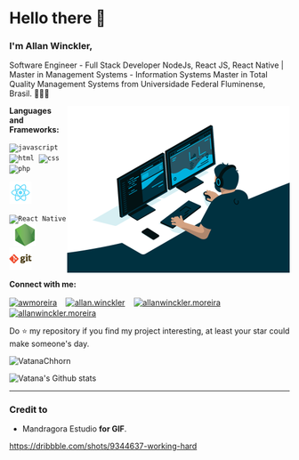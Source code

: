 # Hello there 👋 

### I'm Allan Winckler, 

Software Engineer - Full Stack Developer NodeJs, React JS, React Native | Master in Management Systems - Information Systems
Master in Total Quality Management Systems from Universidade Federal Fluminense, Brasil. 👨🏻‍💻 

<img align="right" alt="GIF" src="https://github.com/Arvindcs/Arvindcs/blob/main/Source/image.gif?raw=true" width="400" height="300" />
 
 **Languages and Frameworks:**
<p align="left">
  <code><img src="https://github.com/abranhe/programming-languages-logos/blob/master/src/javascript/javascript_48x48.png" alt="javascript" width="40" height="40"/></code>&nbsp;
  <code><img src="https://github.com/abranhe/programming-languages-logos/blob/master/src/html/html_48x48.png" alt="html" width="40" height="40" /></code>&nbsp;
  <code><img src="https://github.com/abranhe/programming-languages-logos/blob/master/src/css/css_48x48.png" alt="css" width="40" height="40" /></code>&nbsp;
  <code><img src="https://github.com/abranhe/programming-languages-logos/blob/master/src/php/php_48x48.png" alt="php" width="40" height="40" /></code>&nbsp;
  
  <code><img src="https://raw.githubusercontent.com/github/explore/80688e429a7d4ef2fca1e82350fe8e3517d3494d/topics/react/react.png" alt="react" width="40" height="40" /></code>&nbsp;
<!--   <code><img src="https://raw.githubusercontent.com/github/explore/80688e429a7d4ef2fca1e82350fe8e3517d3494d/topics/react-native/react-native.png" alt="react-native" width="40" height="40" /></code>&nbsp; -->
<code><img src="https://d33wubrfki0l68.cloudfront.net/554c3b0e09cf167f0281fda839a5433f2040b349/ecfc9/img/header_logo.svg" alt="React Native" class="themedImage_aIr_ themedImage--light_DGIu"></code>&nbsp;
  <code><img src="https://raw.githubusercontent.com/github/explore/80688e429a7d4ef2fca1e82350fe8e3517d3494d/topics/nodejs/nodejs.png" alt="nodejs" width="40" height="40" /></code>&nbsp;  
  <code><img src="https://raw.githubusercontent.com/github/explore/80688e429a7d4ef2fca1e82350fe8e3517d3494d/topics/git/git.png" alt="git" width="40" height="40" /></code>&nbsp;
   </p>

**Connect with me:**
<p align="left">
<a href="https://www.linkedin.com/in/awmoreira/" target="blank"><img align="center" src="https://cdn.jsdelivr.net/npm/simple-icons@3.0.1/icons/linkedin.svg" alt="awmoreira" height="40" width="40" /></a> &nbsp;&nbsp;
<a href="https://www.instagram.com/allan.winckler/" target="blank"><img align="center" src="https://cdn.jsdelivr.net/npm/simple-icons@3.0.1/icons/instagram.svg" alt="allan.winckler" height="40" width="40" /></a> &nbsp;&nbsp;
<a href="https://twitter.com/wincklerallan" target="blank"><img align="center" src="https://cdn.jsdelivr.net/npm/simple-icons@3.0.1/icons/twitter.svg" alt="allanwinckler.moreira" height="40" width="40" /></a> &nbsp;&nbsp;
<a href="https://www.facebook.com/allanwinckler.moreira" target="blank"><img align="center" src="https://cdn.jsdelivr.net/npm/simple-icons@3.0.1/icons/facebook.svg" alt="allanwinckler.moreira" height="40" width="40" /></a> &nbsp;&nbsp;
</p>


Do ⭐ my repository if you find my project interesting, at least your star could make someone's day.  

<img src="https://komarev.com/ghpvc/?username=VatanaChhorn" alt="VatanaChhorn" />

![Vatana's Github stats](https://github-readme-stats.vercel.app/api?username=awmoreira&count_private=true&show_icons=true)

---

### Credit to 
-  Mandragora Estudio **for GIF**. 

https://dribbble.com/shots/9344637-working-hard
